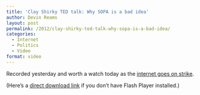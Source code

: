 ```yaml
---
title: 'Clay Shirky TED talk: Why SOPA is a bad idea'
author: Devin Reams
layout: post
permalink: /2012/clay-shirky-ted-talk-why-sopa-is-a-bad-idea/
categories:
  - Internet
  - Politics
  - Video
format: video
---
```

Recorded yesterday and worth a watch today as the [internet goes on strike][1].

(Here&#8217;s a [direct download link][2] if you don&#8217;t have Flash Player installed.)

 [1]: http://sopastrike.com/
 [2]: http://download.ted.com/talks/ClayShirky_2012S.mp4